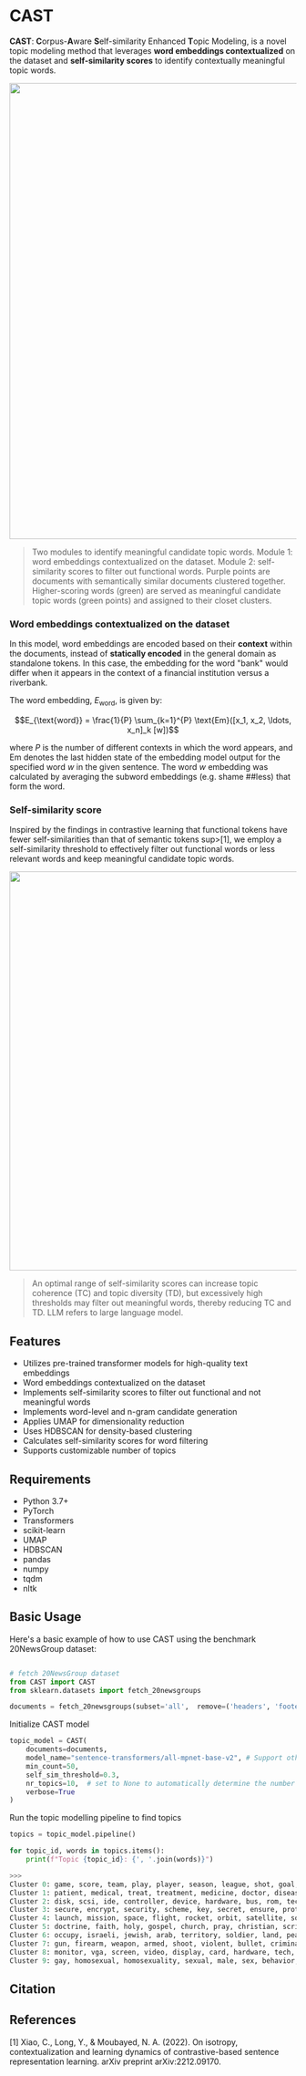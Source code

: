 # CAST

**CAST**: **C**orpus-**A**ware **S**elf-similarity Enhanced **T**opic Modeling, is a novel topic modeling method that leverages **word embeddings contextualized** on the dataset and **self-similarity scores** to identify contextually meaningful topic words.


<p align="center">
    <img src="https://github.com/amazingmatthew/CAST/blob/main/images/CAST.png?sanitize=true" alt="" width=800 height="whatever">
</p>

>Two modules to identify meaningful candidate topic words. Module 1: word embeddings contextualized on the dataset. Module 2: self-similarity scores to filter out functional words. Purple points are documents with semantically similar documents clustered together. Higher-scoring words (green) are served as meaningful candidate topic words (green points) and assigned to their closet clusters.

### Word embeddings contextualized on the dataset

In this model, word embeddings are encoded based on their **context** within the documents, instead of **statically encoded** in the general domain as standalone tokens. In this case, the embedding for the word "bank" would differ when it appears in the context of a financial institution versus a riverbank.

The word embedding, $E_{\text{word}}$, is given by:

$$E_{\text{word}} = \frac{1}{P} \sum_{k=1}^{P} \text{Em}([x_1, x_2, \ldots, x_n]_k [w])$$

where $P$ is the number of different contexts in which the word appears, and $\text{Em}$ denotes the last hidden state of the embedding model output for the specified word $w$ in the given sentence. The word $w$ embedding was calculated by averaging the subword embeddings (e.g. shame ##less) that form the word.

### Self-similarity score

Inspired by the findings in contrastive learning that functional tokens have fewer self-similarities than that of semantic tokens sup>[1]</sup>, we employ a self-similarity threshold  to effectively filter out functional words or less relevant words and keep meaningful candidate topic words. 


<p align="center">
    <img src="https://github.com/amazingmatthew/CAST/blob/main/images/ablation.png?sanitize=true" alt="" width=700 height="whatever">
</p>

> An optimal range of self-similarity scores can increase topic coherence (TC) and topic diversity (TD), but excessively high thresholds may filter out meaningful words, thereby reducing TC and TD. LLM refers to large language model.

## Features

- Utilizes pre-trained transformer models for high-quality text embeddings
- Word embeddings contextualized on the dataset
- Implements self-similarity scores to filter out functional and not meaningful words
- Implements word-level and n-gram candidate generation
- Applies UMAP for dimensionality reduction
- Uses HDBSCAN for density-based clustering
- Calculates self-similarity scores for word filtering
- Supports customizable number of topics

## Requirements

- Python 3.7+
- PyTorch
- Transformers
- scikit-learn
- UMAP
- HDBSCAN
- pandas
- numpy
- tqdm
- nltk

## Basic Usage

Here's a basic example of how to use CAST using the benchmark 20NewsGroup dataset:

```python

# fetch 20NewsGroup dataset
from CAST import CAST
from sklearn.datasets import fetch_20newsgroups

documents = fetch_20newsgroups(subset='all',  remove=('headers', 'footers', 'quotes'))['data']

```
Initialize CAST model

```python
topic_model = CAST(
    documents=documents,
    model_name="sentence-transformers/all-mpnet-base-v2", # Support other sentence embedding models
    min_count=50,
    self_sim_threshold=0.3,
    nr_topics=10,  # set to None to automatically determine the number of topics
    verbose=True
)
```

Run the topic modelling pipeline to find topics

```python
topics = topic_model.pipeline()

for topic_id, words in topics.items():
    print(f"Topic {topic_id}: {', '.join(words)}")

>>>
Cluster 0: game, score, team, play, player, season, league, shot, goal, tie
Cluster 1: patient, medical, treat, treatment, medicine, doctor, disease, health, sick, eat
Cluster 2: disk, scsi, ide, controller, device, hardware, bus, rom, tech, boot
Cluster 3: secure, encrypt, security, scheme, key, secret, ensure, protect, privacy, clipper
Cluster 4: launch, mission, space, flight, rocket, orbit, satellite, solar, moon, facility
Cluster 5: doctrine, faith, holy, gospel, church, pray, christian, scripture, verse, god
Cluster 6: occupy, israeli, jewish, arab, territory, soldier, land, peace, civilian, village
Cluster 7: gun, firearm, weapon, armed, shoot, violent, bullet, criminal, assault, batf
Cluster 8: monitor, vga, screen, video, display, card, hardware, tech, graphic, slot
Cluster 9: gay, homosexual, homosexuality, sexual, male, sex, behavior, man, adult, woman
```

## Citation



## References
[1] Xiao, C., Long, Y., & Moubayed, N. A. (2022). On isotropy, contextualization and learning dynamics of contrastive-based sentence representation learning. arXiv preprint arXiv:2212.09170.

